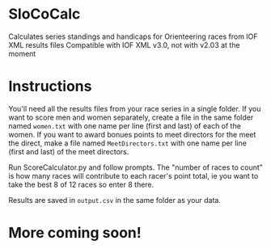# SloCoCalc
Calculates series standings and handicaps for Orienteering races from IOF XML results files
Compatible with IOF XML v3.0, not with v2.03 at the moment

# Instructions
You'll need all the results files from your race series in a single folder. If you want to score men and women separately, create a file in the same folder named `women.txt` with one name per line (first and last) of each of the women. If you want to award bonues points to meet directors for the meet the direct, make a file named `MeetDirectors.txt` with one name per line (first and last) of the meet directors.

Run ScoreCalculator.py and follow prompts. The "number of races to count" is how many races will contribute to each racer's point total, ie you want to take the best 8 of 12 races so enter 8 there.

Results are saved in `output.csv` in the same folder as your data.

# More coming soon!
